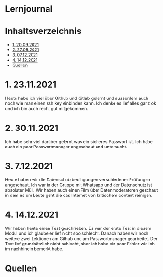 # Lernjournal  <!-- omit in toc -->

# Inhaltsverzeichnis  <!-- omit in toc -->
- [1. 20.09.2021](#1-23112021)
- [2. 27.09.2021](#2-30112021)
- [3. 07.12.2021](#3-04122021)
- [4. 14.12.2021](#4-14122021)
- [Quellen](#quellen)

# 1. 23.11.2021

Heute habe ich viel über Github und Gitlab gelernt und ausserdem auch noch wie man einen ssh key einbinden kann. Ich denke es lief alles ganz ok und ich bin auch recht gut mitgekommen.

# 2. 30.11.2021

Ich habe sehr viel darüber gelernt was ein sicheres Passwort ist. Ich habe auch ein paar Passwortmanager angeschaut und untersucht.

# 3. 7.12.2021

Heute haben wir die Datenschutzbedingungen verschiedener Prüfungen angeschaut. Ich war in der Gruppe mit Whatsapp und der Datenschutz ist absoluter Müll. Wir haben auch einen Film über Datenmoderatoren geschaut in dem es um Leute geht die das Internet von kritischem content reinigen.

# 4. 14.12.2021

Wir haben heute einen Test geschrieben. Es war der erste Test in diesem Modul und ich glaube er lief nicht soo schlecht. Danach haben wir noch weitere zwei Lektionen am Github und am Passwortmanager gearbeitet. Der Test lief grundsätzlich nicht schlecht, aber ich habe ein paar Fehler wie ich im nachhinein bemerkt habe.

# Quellen
